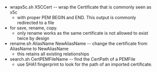 * wrapx5c.sh X5CCert -- wrap the Certificate that is commonly seen as x5c
	* with proper PEM BEGIN and END. This output is commonly redirected to a file
* for save, rename, copy.
	* only rename works as the same certificate is not allowed to exist twice by design
* rename.sh AliasName NewAliasName -- change the certificate from AliasName to NewAliasName
	* this retains all existing relationships
* search.sh CertPEMFileName -- find the CertPath of a PEMFile
	* use SHA1 fingerprint to look for the path of an imported certificate.
